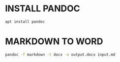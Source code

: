 # INSTALL PANDOC

```sh
apt install pandoc
```

# MARKDOWN TO WORD

```sh
pandoc -f markdown -t docx -o output.docx input.md 
```